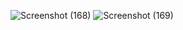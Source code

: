 
![Screenshot (168)](https://github.com/Saravanan123456789/css-advanced-project/assets/127467412/4b870354-caf3-4b57-b541-ff8234981001)
![Screenshot (169)](https://github.com/Saravanan123456789/css-advanced-project/assets/127467412/5c6d6f04-e262-4377-8d7a-a0e606d0daf1)
